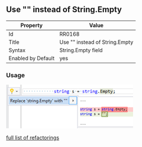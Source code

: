 ## Use "" instead of String.Empty

Property | Value
--- | --- 
Id | RR0168
Title | Use "" instead of String\.Empty
Syntax | String\.Empty field
Enabled by Default | yes

### Usage

![Use "" instead of String\.Empty](../../images/refactorings/UseEmptyStringLiteralInsteadOfStringEmpty.png)

[full list of refactorings](Refactorings.md)
